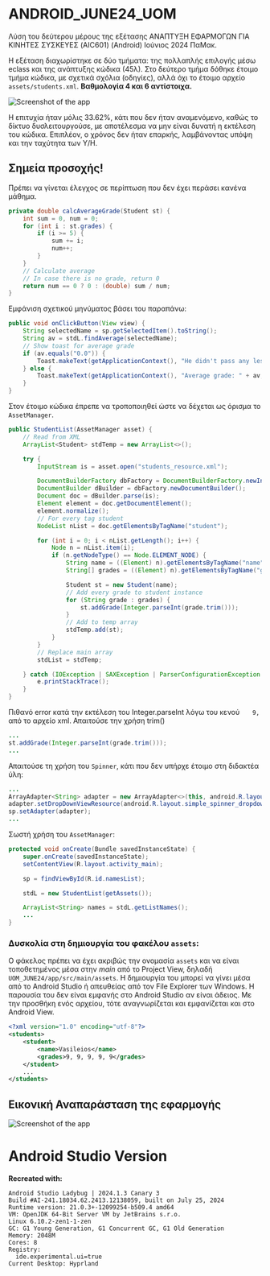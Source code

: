 
# ANDROID_JUNE24_UOM

Λύση του δεύτερου μέρους της εξέτασης ΑΝΑΠΤΥΞΗ ΕΦΑΡΜΟΓΩΝ ΓΙΑ ΚΙΝΗΤΕΣ ΣΥΣΚΕΥΕΣ (AIC601) (Android) Ιούνιος 2024 ΠαΜακ.

Η εξέταση διαχωρίστηκε σε δύο τμήματα: της πολλαπλής επιλογής μέσω eclass και της ανάπτυξης κώδικα (45λ). Στο δεύτερο τμήμα δόθηκε έτοιμο τμήμα κώδικα, με σχετικά σχόλια (οδηγίες), αλλά όχι το έτοιμο αρχείο `assets/students.xml`. **Βαθμολογία 4 και 6 αντίστοιχα.**


![Screenshot of the app](img/android_grades.png)

Η επιτυχία ήταν μόλις 33.62%, κάτι που δεν ήταν αναμενόμενο, καθώς το δίκτυο δυσλειτουργούσε, με αποτέλεσμα να μην είναι δυνατή η εκτέλεση του κώδικα. Επιπλέον, ο χρόνος δεν ήταν επαρκής, λαμβάνοντας υπόψη και την ταχύτητα των Υ/Η.

## Σημεία προσοχής!

Πρέπει να γίνεται έλεγχος σε περίπτωση που δεν έχει περάσει κανένα μάθημα.

```java
private double calcAverageGrade(Student st) {
    int sum = 0, num = 0;
    for (int i : st.grades) {
        if (i >= 5) {
            sum += i;
            num++;
        }
    }
    // Calculate average
    // In case there is no grade, return 0
    return num == 0 ? 0 : (double) sum / num;
}
```

Εμφάνιση σχετικού μηνύματος βάσει του παραπάνω:

```java
public void onClickButton(View view) {
    String selectedName = sp.getSelectedItem().toString();
    String av = stdL.findAverage(selectedName);
    // Show toast for average grade
    if (av.equals("0.0")) {
        Toast.makeText(getApplicationContext(), "He didn't pass any lesson (AV=0)", Toast.LENGTH_LONG).show();
    } else {
        Toast.makeText(getApplicationContext(), "Average grade: " + av, Toast.LENGTH_LONG).show();
    }
}
```


Στον έτοιμο κώδικα έπρεπε να τροποποιηθεί ώστε να δέχεται ως όρισμα το `AssetManager`.

```java
public StudentList(AssetManager asset) {
    // Read from XML
    ArrayList<Student> stdTemp = new ArrayList<>();

    try {
        InputStream is = asset.open("students_resource.xml");

        DocumentBuilderFactory dbFactory = DocumentBuilderFactory.newInstance();
        DocumentBuilder dBuilder = dbFactory.newDocumentBuilder();
        Document doc = dBuilder.parse(is);
        Element element = doc.getDocumentElement();
        element.normalize();
        // For every tag student
        NodeList nList = doc.getElementsByTagName("student");

        for (int i = 0; i < nList.getLength(); i++) {
            Node n = nList.item(i);
            if (n.getNodeType() == Node.ELEMENT_NODE) {
                String name = ((Element) n).getElementsByTagName("name").item(0).getChildNodes().item(0).getNodeValue();
                String[] grades = ((Element) n).getElementsByTagName("grades").item(0).getChildNodes().item(0).getNodeValue().split(",");

                Student st = new Student(name);
                // Add every grade to student instance
                for (String grade : grades) {
                    st.addGrade(Integer.parseInt(grade.trim()));
                }
                // Add to temp array
                stdTemp.add(st);
            }
        }
        // Replace main array
        stdList = stdTemp;

    } catch (IOException | SAXException | ParserConfigurationException e) {
        e.printStackTrace();
    }
}
```

Πιθανό error κατά την εκτέλεση του Integer.parseInt λόγω του κενού ```   9,``` από το αρχείο xml. Απαιτούσε την χρήση trim()

```java
...
st.addGrade(Integer.parseInt(grade.trim()));
...
```


Απαιτούσε τη χρήση του `Spinner`, κάτι που δεν υπήρχε έτοιμο στη διδακτέα ύλη:

```java
...
ArrayAdapter<String> adapter = new ArrayAdapter<>(this, android.R.layout.simple_spinner_item, names);
adapter.setDropDownViewResource(android.R.layout.simple_spinner_dropdown_item);
sp.setAdapter(adapter);
...
```

Σωστή χρήση του `AssetManager`:

```java
protected void onCreate(Bundle savedInstanceState) {
    super.onCreate(savedInstanceState);
    setContentView(R.layout.activity_main);

    sp = findViewById(R.id.namesList);

    stdL = new StudentList(getAssets());

    ArrayList<String> names = stdL.getListNames();
    ...
}
```

### Δυσκολία στη δημιουργία του φακέλου `assets`:
Ο φάκελος πρέπει να έχει ακριβώς την ονομασία `assets` και να είναι τοποθετημένος μέσα στην _main_ από το Project View, δηλαδή `UOM_JUNE24/app/src/main/assets`. Η δημιουργία του μπορεί να γίνει μέσα από το Android Studio ή απευθείας από τον File Explorer των Windows. Η παρουσία του δεν είναι εμφανής στο Android Studio αν είναι άδειος. Με την προσθήκη ενός αρχείου, τότε αναγνωρίζεται και εμφανίζεται και στο Android View.

```xml
<?xml version="1.0" encoding="utf-8"?>
<students>
    <student>
        <name>Vasileios</name>
        <grades>9, 9, 9, 9, 9</grades>
    </student>
    ...
</students>
```

## Εικονική Αναπαράσταση της εφαρμογής

![Screenshot of the app](img/scr1.png)

# Android Studio Version

**Recreated with:**

```
Android Studio Ladybug | 2024.1.3 Canary 3
Build #AI-241.18034.62.2413.12138059, built on July 25, 2024
Runtime version: 21.0.3+-12099254-b509.4 amd64
VM: OpenJDK 64-Bit Server VM by JetBrains s.r.o.
Linux 6.10.2-zen1-1-zen
GC: G1 Young Generation, G1 Concurrent GC, G1 Old Generation
Memory: 2048M
Cores: 8
Registry:
  ide.experimental.ui=true
Current Desktop: Hyprland
```

